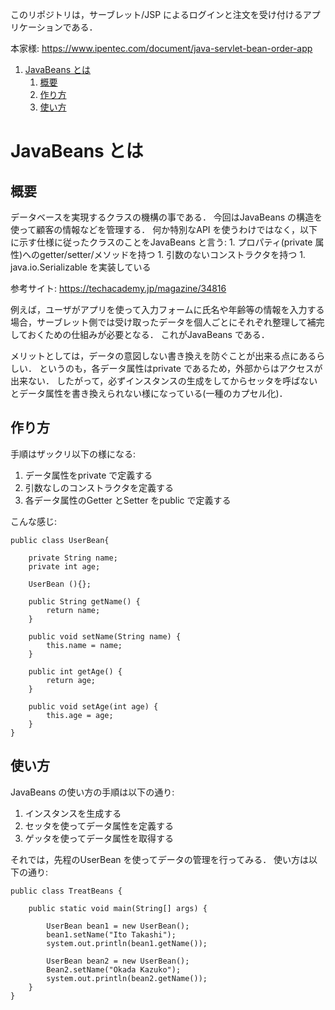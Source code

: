 このリポジトリは，サーブレット/JSP によるログインと注文を受け付けるアプリケーションである．

本家様: https://www.ipentec.com/document/java-servlet-bean-order-app

1. [JavaBeans とは](#AboutBeans)
	1. [概要](#Abstract)
	1. [作り方](#HowToMake)
	1. [使い方](#HowToUse)

<a id = "AboutBeans"></a>
# JavaBeans とは
<a id = "Abstract"></a>
## 概要
データベースを実現するクラスの機構の事である．
今回はJavaBeans の構造を使って顧客の情報などを管理する．
何か特別なAPI を使うわけではなく，以下に示す仕様に従ったクラスのことをJavaBeans と言う:
	1. プロパティ(private 属性)へのgetter/setter/メソッドを持つ
	1. 引数のないコンストラクタを持つ
	1. java.io.Serializable を実装している

参考サイト: https://techacademy.jp/magazine/34816

例えば，ユーザがアプリを使って入力フォームに氏名や年齢等の情報を入力する場合，サーブレット側では受け取ったデータを個人ごとにそれぞれ整理して補完しておくための仕組みが必要となる．
これがJavaBeans である．

メリットとしては，データの意図しない書き換えを防ぐことが出来る点にあるらしい．
というのも，各データ属性はprivate であるため，外部からはアクセスが出来ない．
したがって，必ずインスタンスの生成をしてからセッタを呼ばないとデータ属性を書き換えられない様になっている(一種のカプセル化)．

<a id = "HowToUse"></a>
## 作り方
手順はザックリ以下の様になる:

1. データ属性をprivate で定義する
1. 引数なしのコンストラクタを定義する
1. 各データ属性のGetter とSetter をpublic で定義する

こんな感じ:
```
public class UserBean{

	private String name;
	private int age;

	UserBean (){};

	public String getName() {
		return name;
	}

	public void setName(String name) {
		this.name = name;
	}

	public int getAge() {
		return age;
	}

	public void setAge(int age) {
		this.age = age;
	}
}
```

<a id = "HowToMake"></a>
## 使い方
JavaBeans の使い方の手順は以下の通り:
1. インスタンスを生成する
1. セッタを使ってデータ属性を定義する
1. ゲッタを使ってデータ属性を取得する

それでは，先程のUserBean を使ってデータの管理を行ってみる．
使い方は以下の通り:
```
public class TreatBeans {

	public static void main(String[] args) {

		UserBean bean1 = new UserBean();
		bean1.setName("Ito Takashi");
		system.out.println(bean1.getName());

		UserBean bean2 = new UserBean();
		Bean2.setName("Okada Kazuko");
		system.out.println(bean2.getName());
	}
}
```
